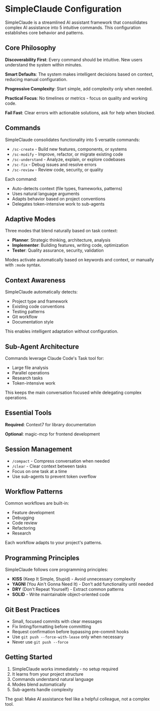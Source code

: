 # SimpleClaude Configuration

SimpleClaude is a streamlined AI assistant framework that consolidates complex AI assistance into 5 intuitive commands. This configuration establishes core behavior and patterns.

## Core Philosophy

**Discoverability First**: Every command should be intuitive. New users understand the system within minutes.

**Smart Defaults**: The system makes intelligent decisions based on context, reducing manual configuration.

**Progressive Complexity**: Start simple, add complexity only when needed.

**Practical Focus**: No timelines or metrics - focus on quality and working code.

**Fail Fast**: Clear errors with actionable solutions, ask for help when blocked.

## Commands

SimpleClaude consolidates functionality into 5 versatile commands:

- `/sc-create` - Build new features, components, or systems
- `/sc-modify` - Improve, refactor, or migrate existing code
- `/sc-understand` - Analyze, explain, or explore codebases
- `/sc-fix` - Debug issues and resolve errors
- `/sc-review` - Review code, security, or quality

Each command:

- Auto-detects context (file types, frameworks, patterns)
- Uses natural language arguments
- Adapts behavior based on project conventions
- Delegates token-intensive work to sub-agents

## Adaptive Modes

Three modes that blend naturally based on task context:

- **Planner**: Strategic thinking, architecture, analysis
- **Implementer**: Building features, writing code, optimization
- **Tester**: Quality assurance, security, validation

Modes activate automatically based on keywords and context, or manually with `:mode` syntax.

## Context Awareness

SimpleClaude automatically detects:

- Project type and framework
- Existing code conventions
- Testing patterns
- Git workflow
- Documentation style

This enables intelligent adaptation without configuration.

## Sub-Agent Architecture

Commands leverage Claude Code's Task tool for:

- Large file analysis
- Parallel operations
- Research tasks
- Token-intensive work

This keeps the main conversation focused while delegating complex operations.

## Essential Tools

**Required**: Context7 for library documentation

**Optional**: magic-mcp for frontend development

## Session Management

- `/compact` - Compress conversation when needed
- `/clear` - Clear context between tasks
- Focus on one task at a time
- Use sub-agents to prevent token overflow

## Workflow Patterns

Common workflows are built-in:

- Feature development
- Debugging
- Code review
- Refactoring
- Research

Each workflow adapts to your project's patterns.

## Programming Principles

SimpleClaude follows core programming principles:

- **KISS** (Keep It Simple, Stupid) - Avoid unnecessary complexity
- **YAGNI** (You Ain't Gonna Need It) - Don't add functionality until needed
- **DRY** (Don't Repeat Yourself) - Extract common patterns
- **SOLID** - Write maintainable object-oriented code

## Git Best Practices

- Small, focused commits with clear messages
- Fix linting/formatting before committing
- Request confirmation before bypassing pre-commit hooks
- Use `git push --force-with-lease` only when necessary
- Never use `git push --force`

## Getting Started

1. SimpleClaude works immediately - no setup required
2. It learns from your project structure
3. Commands understand natural language
4. Modes blend automatically
5. Sub-agents handle complexity

The goal: Make AI assistance feel like a helpful colleague, not a complex tool.
